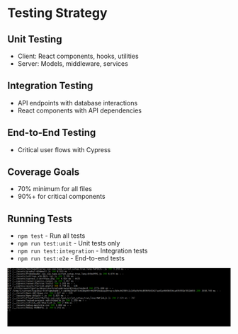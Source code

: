 # Testing Strategy

## Unit Testing
- Client: React components, hooks, utilities
- Server: Models, middleware, services

## Integration Testing
- API endpoints with database interactions
- React components with API dependencies

## End-to-End Testing
- Critical user flows with Cypress

## Coverage Goals
- 70% minimum for all files
- 90%+ for critical components

## Running Tests
- `npm test` - Run all tests
- `npm run test:unit` - Unit tests only
- `npm run test:integration` - Integration tests
- `npm run test:e2e` - End-to-end tests



![alt text](image.png)